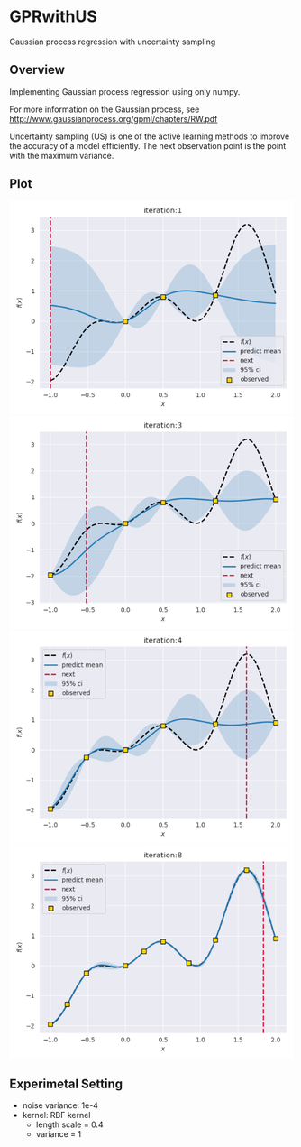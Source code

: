 # GPRwithUS
Gaussian process regression with uncertainty sampling

## Overview
Implementing Gaussian process regression using only numpy.

For more information on the Gaussian process, see http://www.gaussianprocess.org/gpml/chapters/RW.pdf

Uncertainty sampling (US) is one of the active learning methods to improve the accuracy of a model efficiently. The next observation point is the point with the maximum variance.

## Plot
![iteration 1](https://github.com/SK-tklab/GPRwithUS/blob/main/image/iterarion1.png)
![iteration 3](https://github.com/SK-tklab/GPRwithUS/blob/main/image/iterarion3.png)
![iteration 4](https://github.com/SK-tklab/GPRwithUS/blob/main/image/iterarion4.png)
![iteration 8](https://github.com/SK-tklab/GPRwithUS/blob/main/image/iterarion8.png)

## Experimetal Setting
- noise variance: 1e-4
- kernel: RBF kernel
  - length scale = 0.4
  - variance = 1
